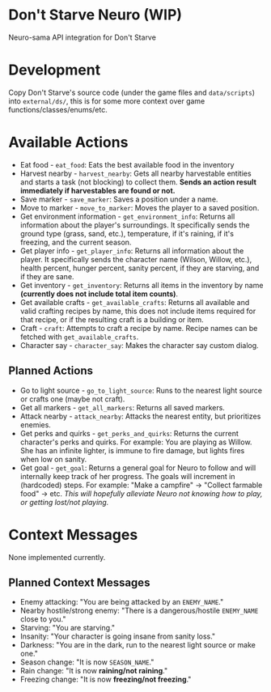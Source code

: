 # Don't Starve Neuro (WIP)

Neuro-sama API integration for Don't Starve

<!-- TODO: Add a section on how to setup and use -->

# Development

<!-- TODO: Add instructions for the API bridge -->

Copy Don't Starve's source code (under the game files and `data/scripts`) into `external/ds/`,
this is for some more context over game functions/classes/enums/etc.

# Available Actions

- Eat food - `eat_food`: Eats the best available food in the inventory
- Harvest nearby - `harvest_nearby`: Gets all nearby harvestable entities and starts a task (not blocking) to collect them. **Sends an action result immediately if harvestables are found or not.**
- Save marker - `save_marker`: Saves a position under a name.
- Move to marker - `move_to_marker`: Moves the player to a saved position.
- Get environment information - `get_environment_info`: Returns all information about the player's surroundings. It specifically sends the ground type (grass, sand, etc.), temperature, if it's raining, if it's freezing, and the current season.
- Get player info - `get_player_info`: Returns all information about the player. It specifically sends the character name (Wilson, Willow, etc.), health percent, hunger percent, sanity percent, if they are starving, and if they are sane.
- Get inventory - `get_inventory`: Returns all items in the inventory by name **(currently does not include total item counts)**.
- Get available crafts - `get_available_crafts`: Returns all available and valid crafting recipes by name, this does not include items required for that recipe, or if the resulting craft is a building or item.
- Craft - `craft`: Attempts to craft a recipe by name. Recipe names can be fetched with `get_available_crafts`.
- Character say - `character_say`: Makes the character say custom dialog.

## Planned Actions

- Go to light source - `go_to_light_source`: Runs to the nearest light source or crafts one (maybe not craft).
- Get all markers - `get_all_markers`: Returns all saved markers.
- Attack nearby - `attack_nearby`: Attacks the nearest entity, but prioritizes enemies.
- Get perks and quirks - `get_perks_and_quirks`: Returns the current character's perks and quirks. For example: You are playing as Willow. She has an infinite lighter, is immune to fire damage, but lights fires when low on sanity.
- Get goal - `get_goal`: Returns a general goal for Neuro to follow and will internally keep track of her progress. The goals will increment in (hardcoded) steps. For example: "Make a campfire" -> "Collect farmable food" -> etc.
  _This will hopefully alleviate Neuro not knowing how to play, or getting lost/not playing._

# Context Messages

None implemented currently.

## Planned Context Messages

- Enemy attacking: "You are being attacked by an `ENEMY_NAME`."
- Nearby hostile/strong enemy: "There is a dangerous/hostile `ENEMY_NAME` close to you."
- Starving: "You are starving."
- Insanity: "Your character is going insane from sanity loss."
- Darkness: "You are in the dark, run to the nearest light source or make one."
- Season change: "It is now `SEASON_NAME`."
- Rain change: "It is now **raining/not raining**."
- Freezing change: "It is now **freezing/not freezing**."
